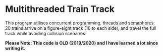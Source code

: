 # Multithreaded Train Track
This program utilises concurrent programming, threads and semaphores. 20 trains arrive on a figure-eight track (10 to each side), and travel the full track while avoiding collision scenarios.

**Please Note: This code is OLD (2019/2020) and I have learned a lot since writing it.**
